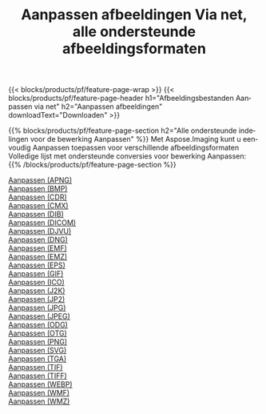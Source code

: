 ﻿---
title: Aanpassen afbeeldingen Via net, alle ondersteunde afbeeldingsformaten 
weight: 3920
url: /nl/net/adjust 
lang: nl
langdirlevel: 2
locales: zh-hans,ja,it,ru,de,es,fr,nl,id,lt,pl,pt,vi,tr,ko,zh-hant,ar,hi,th,sv,cs,uk,he
description: Met behulp van Aspose.Imaging kunt u eenvoudig Aanpassen afbeeldingen maken via net
---

{{< blocks/products/pf/feature-page-wrap >}}
{{< blocks/products/pf/feature-page-header h1="Afbeeldingsbestanden Aanpassen via net" h2="Aanpassen afbeeldingen" downloadText="Downloaden" >}}


{{% blocks/products/pf/feature-page-section  h2="Alle ondersteunde indelingen voor de bewerking Aanpassen" %}}
Met Aspose.Imaging kunt u eenvoudig Aanpassen toepassen voor verschillende afbeeldingsformaten
<br/>
Volledige lijst met ondersteunde conversies voor bewerking Aanpassen:
{{% /blocks/products/pf/feature-page-section %}}
<div class="container-fluid productfamilypage bg-gray">
    <div class="convertypes bg-gray agp-content section">
        <div class="container">
		<div class="row other-converters">
		    <div class='col-md-2 other-converter remove-lp remove-rp'><a href="/imaging/nl/net/adjust/apng" >Aanpassen (APNG)</a></div><div class='col-md-2 other-converter remove-lp remove-rp'><a href="/imaging/nl/net/adjust/bmp" >Aanpassen (BMP)</a></div><div class='col-md-2 other-converter remove-lp remove-rp'><a href="/imaging/nl/net/adjust/cdr" >Aanpassen (CDR)</a></div><div class='col-md-2 other-converter remove-lp remove-rp'><a href="/imaging/nl/net/adjust/cmx" >Aanpassen (CMX)</a></div><div class='col-md-2 other-converter remove-lp remove-rp'><a href="/imaging/nl/net/adjust/dib" >Aanpassen (DIB)</a></div><div class='col-md-2 other-converter remove-lp remove-rp'><a href="/imaging/nl/net/adjust/dicom" >Aanpassen (DICOM)</a></div><div class='col-md-2 other-converter remove-lp remove-rp'><a href="/imaging/nl/net/adjust/djvu" >Aanpassen (DJVU)</a></div><div class='col-md-2 other-converter remove-lp remove-rp'><a href="/imaging/nl/net/adjust/dng" >Aanpassen (DNG)</a></div><div class='col-md-2 other-converter remove-lp remove-rp'><a href="/imaging/nl/net/adjust/emf" >Aanpassen (EMF)</a></div><div class='col-md-2 other-converter remove-lp remove-rp'><a href="/imaging/nl/net/adjust/emz" >Aanpassen (EMZ)</a></div><div class='col-md-2 other-converter remove-lp remove-rp'><a href="/imaging/nl/net/adjust/eps" >Aanpassen (EPS)</a></div><div class='col-md-2 other-converter remove-lp remove-rp'><a href="/imaging/nl/net/adjust/gif" >Aanpassen (GIF)</a></div><div class='col-md-2 other-converter remove-lp remove-rp'><a href="/imaging/nl/net/adjust/ico" >Aanpassen (ICO)</a></div><div class='col-md-2 other-converter remove-lp remove-rp'><a href="/imaging/nl/net/adjust/j2k" >Aanpassen (J2K)</a></div><div class='col-md-2 other-converter remove-lp remove-rp'><a href="/imaging/nl/net/adjust/jp2" >Aanpassen (JP2)</a></div><div class='col-md-2 other-converter remove-lp remove-rp'><a href="/imaging/nl/net/adjust/jpg" >Aanpassen (JPG)</a></div><div class='col-md-2 other-converter remove-lp remove-rp'><a href="/imaging/nl/net/adjust/jpeg" >Aanpassen (JPEG)</a></div><div class='col-md-2 other-converter remove-lp remove-rp'><a href="/imaging/nl/net/adjust/odg" >Aanpassen (ODG)</a></div><div class='col-md-2 other-converter remove-lp remove-rp'><a href="/imaging/nl/net/adjust/otg" >Aanpassen (OTG)</a></div><div class='col-md-2 other-converter remove-lp remove-rp'><a href="/imaging/nl/net/adjust/png" >Aanpassen (PNG)</a></div><div class='col-md-2 other-converter remove-lp remove-rp'><a href="/imaging/nl/net/adjust/svg" >Aanpassen (SVG)</a></div><div class='col-md-2 other-converter remove-lp remove-rp'><a href="/imaging/nl/net/adjust/tga" >Aanpassen (TGA)</a></div><div class='col-md-2 other-converter remove-lp remove-rp'><a href="/imaging/nl/net/adjust/tif" >Aanpassen (TIF)</a></div><div class='col-md-2 other-converter remove-lp remove-rp'><a href="/imaging/nl/net/adjust/tiff" >Aanpassen (TIFF)</a></div><div class='col-md-2 other-converter remove-lp remove-rp'><a href="/imaging/nl/net/adjust/webp" >Aanpassen (WEBP)</a></div><div class='col-md-2 other-converter remove-lp remove-rp'><a href="/imaging/nl/net/adjust/wmf" >Aanpassen (WMF)</a></div><div class='col-md-2 other-converter remove-lp remove-rp'><a href="/imaging/nl/net/adjust/wmz" >Aanpassen (WMZ)</a></div>
                </div>
        </div>
    </div>
</div>
<br/>

